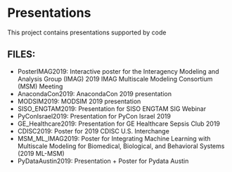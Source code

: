 Presentations 
=============

This project contains presentations supported by code


FILES:
------
* PosterIMAG2019: Interactive poster for the Interagency Modeling and Analysis Group (IMAG) 2019 IMAG Multiscale Modeling Consortium (MSM) Meeting
* AnacondaCon2019: AnacondaCon 2019 presentation
* MODSIM2019: MODSIM 2019 presentation
* SISO_ENGTAM2019: Presentation for SISO ENGTAM SIG Webinar
* PyConIsrael2019: Presentation for PyCon Israel 2019
* GE_Healthcare2019: Presentation for GE Healthcare Sepsis Club 2019
* CDISC2019: Poster for 2019 CDISC U.S. Interchange
* MSM_ML_IMAG2019: Poster for Integrating Machine Learning with Multiscale Modeling for Biomedical, Biological, and Behavioral Systems (2019 ML-MSM)
* PyDataAustin2019: Presentation + Poster for Pydata Austin


